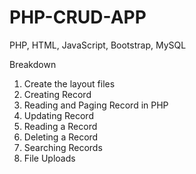 # PHP-CRUD-APP
 PHP, HTML, JavaScript, Bootstrap, MySQL
 
 Breakdown
 1.	Create the layout files
 2.	Creating Record
 3.	Reading and Paging Record in PHP
 4.	Updating Record
 5.	Reading a Record
 6.	Deleting a Record
 7.	Searching Records
 8.	File Uploads